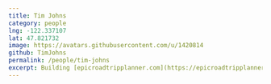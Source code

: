 ```yaml
---
title: Tim Johns
category: people
lng: -122.337107
lat: 47.821732
image: https://avatars.githubusercontent.com/u/1420814
github: TimJohns
permalink: /people/tim-johns
excerpt: Building [epicroadtripplanner.com](https://epicroadtripplanner.com) - Let's GO!
---
```

